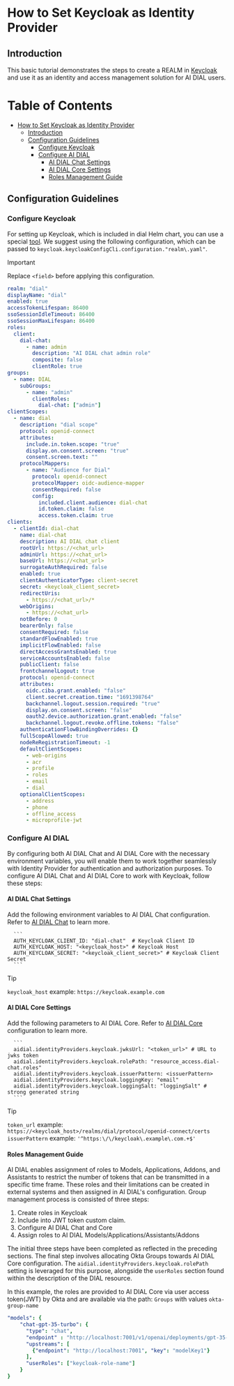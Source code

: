 
<!-- omit from toc -->

# How to Set Keycloak as Identity Provider

## Introduction

This basic tutorial demonstrates the steps to create a REALM in [Keycloak](https://www.keycloak.org) and use it as an identity and access management solution for AI DIAL users.

<div class="docusaurus-ignore">

<!-- omit from toc -->
# Table of Contents

- [How to Set Keycloak as Identity Provider](#how-to-set-keycloak-as-identity-provider)
  - [Introduction](#introduction)
  - [Configuration Guidelines](#configuration-guidelines)
    - [Configure Keycloak](#configure-keycloak)
    - [Configure AI DIAL](#configure-ai-dial)
      - [AI DIAL Chat Settings](#ai-dial-chat-settings)
      - [AI DIAL Core Settings](#ai-dial-core-settings)
      - [Roles Management Guide](#roles-management-guide)
  
</div>

## Configuration Guidelines

### Configure Keycloak

For setting up Keycloak, which is included in dial Helm chart, you can use a special [tool](https://github.com/bitnami/containers/tree/main/bitnami/keycloak-config-cli#configuration). We suggest using the following configuration, which can be passed to `keycloak.keycloakConfigCli.configuration."realm\.yaml"`. 

> [!IMPORTANT]
> Replace `<field>` before applying this configuration.

  ```yaml
  realm: "dial"
  displayName: "dial"
  enabled: true
  accessTokenLifespan: 86400
  ssoSessionIdleTimeout: 86400
  ssoSessionMaxLifespan: 86400
  roles:
    client:
      dial-chat:
        - name: admin
          description: "AI DIAL chat admin role"
          composite: false
          clientRole: true
  groups:
    - name: DIAL
      subGroups:
        - name: "admin"
          clientRoles:
            dial-chat: ["admin"]
  clientScopes:
    - name: dial
      description: "dial scope"
      protocol: openid-connect
      attributes:
        include.in.token.scope: "true"
        display.on.consent.screen: "true"
        consent.screen.text: ""
      protocolMappers:
        - name: "Audience for Dial"
          protocol: openid-connect
          protocolMapper: oidc-audience-mapper
          consentRequired: false
          config:
            included.client.audience: dial-chat
            id.token.claim: false
            access.token.claim: true
  clients:
    - clientId: dial-chat
      name: dial-chat
      description: AI DIAL chat client
      rootUrl: https://<chat_url>
      adminUrl: https://<chat_url>
      baseUrl: https://<chat_url>
      surrogateAuthRequired: false
      enabled: true
      clientAuthenticatorType: client-secret
      secret: <keycloak_client_secret>
      redirectUris:
        - https://<chat_url>/*
      webOrigins:
        - https://<chat_url>
      notBefore: 0
      bearerOnly: false
      consentRequired: false
      standardFlowEnabled: true
      implicitFlowEnabled: false
      directAccessGrantsEnabled: true
      serviceAccountsEnabled: false
      publicClient: false
      frontchannelLogout: true
      protocol: openid-connect
      attributes:
        oidc.ciba.grant.enabled: "false"
        client.secret.creation.time: "1691398764"
        backchannel.logout.session.required: "true"
        display.on.consent.screen: "false"
        oauth2.device.authorization.grant.enabled: "false"
        backchannel.logout.revoke.offline.tokens: "false"
      authenticationFlowBindingOverrides: {}
      fullScopeAllowed: true
      nodeReRegistrationTimeout: -1
      defaultClientScopes:
        - web-origins
        - acr
        - profile
        - roles
        - email
        - dial
      optionalClientScopes:
        - address
        - phone
        - offline_access
        - microprofile-jwt
  ```


### Configure AI DIAL

By configuring both AI DIAL Chat and AI DIAL Core with the necessary environment variables, you will enable them to work together seamlessly with Identity Provider for authentication and authorization purposes.
To configure AI DIAL Chat and AI DIAL Core to work with Keycloak, follow these steps:

#### AI DIAL Chat Settings

Add the following environment variables to AI DIAL Chat configuration. Refer to [AI DIAL Chat](https://github.com/epam/ai-dial-chat/blob/development/apps/chat/README.md#environment-variables) to learn more.
   
      ```
      AUTH_KEYCLOAK_CLIENT_ID: "dial-chat"  # Keycloak Client ID
      AUTH_KEYCLOAK_HOST: "<keycloak_host>" # Keycloak Host
      AUTH_KEYCLOAK_SECRET: "<keycloak_client_secret>" # Keycloak Client Secret
      ```
> [!TIP]
> `keycloak_host` example: `https://keycloak.example.com`

#### AI DIAL Core Settings

Add the following parameters to AI DIAL Core. Refer to [AI DIAL Core](https://github.com/epam/ai-dial-core?tab=readme-ov-file#configuration) configuration to learn more.
   
      ```
      aidial.identityProviders.keycloak.jwksUrl: "<token_url>" # URL to jwks token
      aidial.identityProviders.keycloak.rolePath: "resource_access.dial-chat.roles"
      aidial.identityProviders.keycloak.issuerPattern: <issuerPattern>
      aidial.identityProviders.keycloak.loggingKey: "email" 
      aidial.identityProviders.keycloak.loggingSalt: "loggingSalt" # strong generated string
      ```

> [!TIP]    
> `token_url` example: `https://<keycloak_host>/realms/dial/protocol/openid-connect/certs`
> `issuerPattern` example: `'^https:\/\/keycloak\.example\.com.+$'`

#### Roles Management Guide

AI DIAL enables assignment of roles to Models, Applications, Addons, and Assistants to restrict the number of tokens that can be transmitted in a specific time frame. These roles and their limitations can be created in external systems and then assigned in AI DIAL's configuration.
Group management process is consisted of three steps:

1. Create roles in Keycloak
1. Include into JWT token custom claim.
1. Configure AI DIAL Chat and Core
1. Assign roles to AI DIAL Models/Applications/Assistants/Addons

The initial three steps have been completed as reflected in the preceding sections. The final step involves allocating Okta Groups towards AI DIAL Core configuration. The `aidial.identityProviders.keycloak.rolePath` setting is leveraged for this purpose, alongside the `userRoles` section found within the description of the DIAL resource.

In this example, the roles are provided to AI DIAL Core via user access token(JWT) by Okta and are available via the path: `Groups` with values `okta-group-name`

  ```yaml
  "models": {
      "chat-gpt-35-turbo": {
        "type": "chat",
        "endpoint" : "http://localhost:7001/v1/openai/deployments/gpt-35-turbo/chat/completions",
        "upstreams": [
          {"endpoint": "http://localhost:7001", "key": "modelKey1"}
        ],
        "userRoles": ["keycloak-role-name"]
      }
  }
  ```